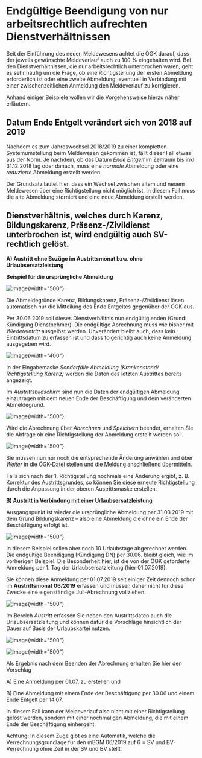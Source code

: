 # Endgültige Beendigung von nur arbeitsrechtlich aufrechten Dienstverhältnissen

Seit der Einführung des neuen Meldewesens achtet die ÖGK darauf, dass der jeweils gewünschte Meldeverlauf auch zu 100 % eingehalten wird. Bei den Dienstverhältnissen, die nur arbeitsrechtlich unterbrochen waren, geht es sehr häufig um die Frage, ob eine Richtigstellung der ersten Abmeldung erforderlich ist oder eine zweite Abmeldung, eventuell in Verbindung mit einer zwischenzeitlichen Anmeldung den Meldeverlauf zu korrigieren.

Anhand einiger Beispiele wollen wir die Vorgehensweise hierzu näher erläutern.

## Datum Ende Entgelt verändert sich von 2018 auf 2019

Nachdem es zum Jahreswechsel 2018/2019 zu einer kompletten Systemumstellung beim Meldewesen gekommen ist, fällt dieser Fall etwas aus der Norm. Je nachdem, ob das Datum *Ende Entgelt* im Zeitraum bis inkl. 31.12.2018 lag oder danach, muss eine *normale* Abmeldung oder eine *reduzierte* Abmeldung erstellt werden.

Der Grundsatz lautet hier, dass ein Wechsel zwischen altem und neuem Meldewesen über eine Richtigstellung nicht möglich ist. In diesem Fall muss die alte Abmeldung storniert und eine neue Abmeldung erstellt werden.

## Dienstverhältnis, welches durch Karenz, Bildungskarenz, Präsenz-/Zivildienst unterbrochen ist, wird endgültig auch SV-rechtlich gelöst.

**A) Austritt ohne Bezüge im Austrittsmonat bzw. ohne Urlaubsersatzleistung**

**Beispiel für die ursprüngliche Abmeldung**

![Image](<img/image529.png>){width="500"}

Die Abmeldegründe Karenz, Bildungskarenz, Präsenz-/Zivildienst lösen automatisch nur die Mitteilung des Ende Entgeltes gegenüber der ÖGK aus.

Per 30.06.2019 soll dieses Dienstverhältnis nun endgültig enden (Grund: Kündigung Dienstnehmer). Die endgültige Abrechnung muss wie bisher mit *Wiedereintritt* ausgelöst werden. Unverändert bleibt auch, dass kein Eintrittsdatum zu erfassen ist und dass folgerichtig auch keine Anmeldung ausgegeben wird.

![Image](<img/image530.png>){width="400"}

In der Eingabemaske *Sonderfälle Abmeldung (Krankenstand/ Richtigstellung Karenz)* werden die Daten des letzten Austrittes bereits angezeigt.

Im *Austrittsbildschirm* sind nun die Daten der endgültigen Abmeldung einzutragen mit dem neuen Ende der Beschäftigung und dem veränderten Abmeldegrund.

![Image](<img/image531.png>){width="500"}

Wird die Abrechnung über *Abrechnen* und *Speichern* beendet, erhalten Sie die Abfrage ob eine Richtigstellung der Abmeldung erstellt werden soll.

![Image](<img/image532.png>){width="500"}

Sie müssen nun nur noch die entsprechende Änderung anwählen und über *Weiter* in die ÖGK-Datei stellen und die Meldung anschließend übermitteln.

Falls sich nach der 1. Richtigstellung nochmals eine Änderung ergibt, z. B. Korrektur des Austrittsgrundes, so können Sie diese erneute Richtigstellung durch die Anpassung in der oberen Austrittsmaske erstellen.

**B) Austritt in Verbindung mit einer Urlaubsersatzleistung**

Ausgangspunkt ist wieder die ursprüngliche Abmeldung per 31.03.2019 mit dem Grund Bildungskarenz – also eine Abmeldung die ohne ein Ende der Beschäftigung erfolgt ist.

![Image](<img/image529.png>){width="500"}

In diesem Beispiel sollen aber noch 10 Urlaubstage abgerechnet werden. Die endgültige Beendigung (Kündigung DN) per 30.06. bleibt gleich, wie im vorherigen Beispiel. Die Besonderheit hier, ist die von der ÖGK geforderte Anmeldung per 1. Tag der Urlaubsersatzleitung (hier 01.07.2019).

Sie können diese Anmeldung per 01.07.2019 seit einiger Zeit dennoch schon im **Austrittsmonat 06/2019** erfassen und müssen daher nicht für diese Zwecke eine eigenständige Juli-Abrechnung vollziehen.

![Image](<img/image533.png>){width="500"}

Im Bereich *Austritt* erfassen Sie neben den Austrittsdaten auch die Urlaubsersatzleitung und können dafür die Vorschläge hinsichtlich der Dauer auf Basis der Urlaubskartei nutzen.

![Image](<img/image534.png>){width="500"}

![Image](<img/image535.png>){width="500"}

Als Ergebnis nach dem Beenden der Abrechnung erhalten Sie hier den Vorschlag

A) Eine Anmeldung per 01.07. zu erstellen und

B) Eine Abmeldung mit einem Ende der Beschäftigung per 30.06 und einem Ende Entgelt per 14.07.

In diesem Fall kann der Meldeverlauf also nicht mit einer Richtigstellung gelöst werden, sondern mit einer nochmaligen Abmeldung, die mit einem Ende der Beschäftigung einhergeht.

Achtung: In diesem Zuge gibt es eine Automatik, welche die Verrechnungsgrundlage für den mBGM 06/2019 auf 6 = SV und BV-Verrechnung ohne Zeit in der SV und BV stellt.
